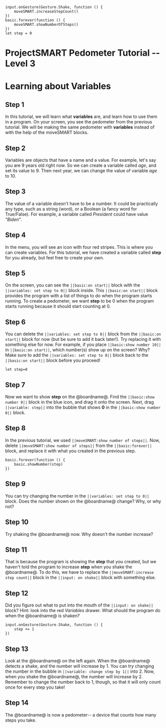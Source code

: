 ```template
input.onGesture(Gesture.Shake, function () {
    moveSMART.increaseStepCount()
})
basic.forever(function () {
    moveSMART.showNumberOfSteps()
})
let step = 0
```
# ProjectSMART Pedometer Tutorial -- Level 3
# Learning about Variables


## Step 1

In this tutorial, we will learn what **variables** are, and learn how to use them in a program.
On your screen, you see the pedometer from the previous tutorial.
We will be making the same pedometer with **variables** instead of with the help of the moveSMART blocks.

## Step 2

Variables are objects that have a name and a value. For example, let's say you are 9 years old right now. So we can create a variable called _age_, and set its value to 9. Then next year, we can change the value of variable _age_ to 10.

## Step 3

The value of a variable doesn't have to be a number. It could be practically any type, such as a string (word), or a Boolean (a fancy word for True/False). For example, a variable called _President_ could have value _"Biden"_.

## Step 4

In the menu, you will see an icon with four red stripes. This is where you can create variables.
For this tutorial, we have created a variable called **step** for you already, but feel free to create your own.

## Step 5

On the screen, you can see the ``||basic:on start||`` block with the ``||variables: set step to 0||`` block inside.
This ``||basic:on start||`` block provides the program with a list of things to do when the program starts running.
To create a pedometer, we want **step** to be 0 when the program starts running because it should start counting at 0.

## Step 6

You can delete the ``||variables: set step to 0||`` block from the ``||basic:on start||`` block for now (but be sure to add it back later!).
Try replacing it with something else for now. For example, if you place ``||basic:show number 10||`` in ``||basic:on start||``,
which number(s) show up on the screen? Why?
Make sure to add the ``||variables: set step to 0||`` block back to the ``||basic:on start||`` block before you proceed!

```blocks
let step=0
```

## Step 7

Now we want to show **step** on the @boardname@. Find the ``||basic:show number 0||`` block in the blue icon, and drag it onto the screen.
Next, drag ``||variable: step||`` into the bubble that shows **0** in the ``||basic:show number 0||`` block.

## Step 8

In the previous tutorial, we used ``||moveSMART:show number of steps||``.
Now, delete ``||moveSMART:show number of steps||`` from the ``||basic:forever||`` block, and replace it with what you created in the previous step.

```blocks
basic.forever(function () {
    basic.showNumber(step)
})
```

## Step 9

You can try changing the number in the ``||variables: set step to 0||`` block.
Does the number shown on the @boardname@ change? Why, or why not?

## Step 10

Try shaking the @boardname@ now. Why doesn't the number increase?

## Step 11

That is because the program is showing the **step** that you created, but we haven't told the program to increase **step** when you shake the @boardname@.
To do this, we have to replace the ``||moveSMART:increase step count||`` block in the ``||input: on shake||`` block with something else.

## Step 12

Did you figure out what to put into the mouth of the ``||input: on shake||`` block?
Hint: look into the red *Variables* drawer. What should the program do when the @boardname@ is shaken?

```blocks
input.onGesture(Gesture.Shake, function () {
    step += 1
})
```

## Step 13

Look at the @boardname@ on the left again.
When the @boardname@ detects a shake, and the number will increase by 1.
You can try changing the number in the bubble in ``||variable: change step by 1||`` into 2.
Now, when you shake the @boardname@, the number will increase by 2.
Remember to change the number back to 1, though, so that it will only count once for every step you take!

## Step 14

The @boardname@ is now a pedometer-- a device that counts how many steps you take.

